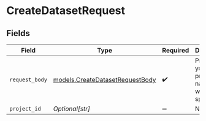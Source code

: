 # CreateDatasetRequest


## Fields

| Field                                                                    | Type                                                                     | Required                                                                 | Description                                                              |
| ------------------------------------------------------------------------ | ------------------------------------------------------------------------ | ------------------------------------------------------------------------ | ------------------------------------------------------------------------ |
| `request_body`                                                           | [models.CreateDatasetRequestBody](../models/createdatasetrequestbody.md) | :heavy_check_mark:                                                       | Provide your project name if you want to specify it.                     |
| `project_id`                                                             | *Optional[str]*                                                          | :heavy_minus_sign:                                                       | N/A                                                                      |